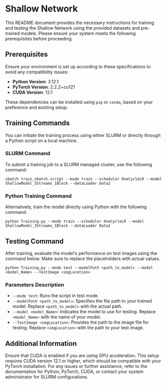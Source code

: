 # Shallow Network

This README document provides the necessary instructions for training and testing the Shallow Network using the provided datasets and pre-trained models. Please ensure your system meets the following prerequisites before proceeding.

## Prerequisites

Ensure your environment is set up according to these specifications to avoid any compatibility issues:

- **Python Version**: 3.12.1
- **PyTorch Version**: 2.2.2+cu121
- **CUDA Version**: 12.1

These dependencies can be installed using `pip` or `conda`, based on your preference and existing setup.

## Training Commands

You can initiate the training process using either SLURM or directly through a Python script on a local machine.

### SLURM Command

To submit a training job to a SLURM managed cluster, use the following command:

```sbatch train_sbatch.script --mode train --scheduler OneCycleLR --model ShallowModel_3Streams_1Block --dataLoader Data2```

### Python Training Command

Alternatively, train the model directly using Python with the following command:

```python Training.py --mode train --scheduler OneCycleLR --model ShallowModel_3Streams_1Block --dataLoader Data2```

## Testing Command

After training, evaluate the model's performance on test images using the command below. Make sure to replace the placeholders with actual values.

```python Training.py --mode test --modelPath <path_to_model> --model <model_Name> --TestImage <imgLocation>```

### Parameters Description

- `--mode test`: Runs the script in test mode.
- `--modelPath <path_to_model>`: Specifies the file path to your trained model. Replace `<path_to_model>` with the actual path.
- `--model <model_Name>`: Indicates the model to use for testing. Replace `<model_Name>` with the name of your model.
- `--TestImage <imgLocation>`: Provides the path to the image file for testing. Replace `<imgLocation>` with the path to your test image.

## Additional Information

Ensure that CUDA is enabled if you are using GPU acceleration. This setup requires CUDA version 12.1 or higher, which should be compatible with your PyTorch installation. For any issues or further assistance, refer to the documentation for Python, PyTorch, CUDA, or contact your system administrator for SLURM configurations.
